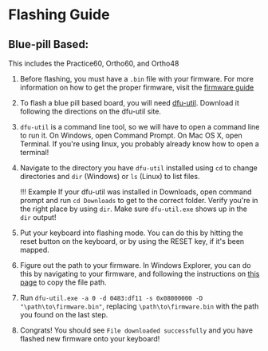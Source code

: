 # Flashing Guide

## Blue-pill Based:
This includes the Practice60, Ortho60, and Ortho48

 1. Before flashing, you must have a `.bin` file with your firmware. For more information on how to get the proper firmware, visit the [firmware guide](firmware.md)
 1. To flash a blue pill based board, you will need [dfu-util](http://dfu-util.sourceforge.net/). Download it following the directions on the dfu-util site.
 1. `dfu-util` is a command line tool, so we will have to open a command line to run it. On Windows, open Command Prompt. On Mac OS X, open Terminal. If you're using linux, you probably already know how to open a terminal!
 1. Navigate to the directory you have `dfu-util` installed using `cd` to change directories and `dir` (Windows) or `ls` (Linux) to list files. 

    !!! Example
        If your dfu-util was installed in Downloads, open command prompt and run `cd Downloads` to get to the correct folder. Verify you're in the right place by using `dir`. Make sure `dfu-util.exe` shows up in the `dir` output!

 1. Put your keyboard into flashing mode. You can do this by hitting the reset button on the keyboard, or by using the RESET key, if it's been mapped.
 1. Figure out the path to your firmware. In Windows Explorer, you can do this by navigating to your firmware, and following the instructions on [this page](https://www.pcworld.com/article/251406/windows_tips_copy_a_file_path_show_or_hide_extensions.html) to copy the file path.
 1. Run `dfu-util.exe -a 0 -d 0483:df11 -s 0x08000000 -D "\path\to\firmware.bin"`, replacing `\path\to\firmware.bin` with the path you found on the last step.
 1. Congrats! You should see `File downloaded successfully` and you have flashed new firmware onto your keyboard!